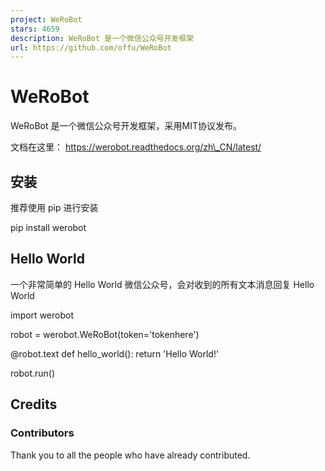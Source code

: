 ```yaml
---
project: WeRoBot
stars: 4659
description: WeRoBot 是一个微信公众号开发框架
url: https://github.com/offu/WeRoBot
---
```


WeRoBot
=======

WeRoBot 是一个微信公众号开发框架，采用MIT协议发布。

文档在这里： https://werobot.readthedocs.org/zh\_CN/latest/

安装
--

推荐使用 pip 进行安装

pip install werobot

Hello World
-----------

一个非常简单的 Hello World 微信公众号，会对收到的所有文本消息回复 Hello World

import werobot

robot = werobot.WeRoBot(token='tokenhere')

@robot.text
def hello\_world():
    return 'Hello World!'

robot.run()

Credits
-------

### Contributors

Thank you to all the people who have already contributed.
